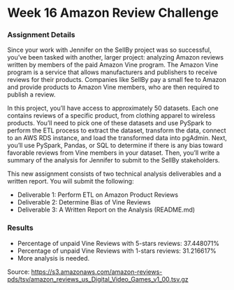 # Week 16 Amazon Review Challenge

### Assignment Details
Since your work with Jennifer on the SellBy project was so successful, you’ve been tasked with another, larger project: analyzing Amazon reviews written by members of the paid Amazon Vine program. The Amazon Vine program is a service that allows manufacturers and publishers to receive reviews for their products. Companies like SellBy pay a small fee to Amazon and provide products to Amazon Vine members, who are then required to publish a review.

In this project, you’ll have access to approximately 50 datasets. Each one contains reviews of a specific product, from clothing apparel to wireless products. You’ll need to pick one of these datasets and use PySpark to perform the ETL process to extract the dataset, transform the data, connect to an AWS RDS instance, and load the transformed data into pgAdmin. Next, you’ll use PySpark, Pandas, or SQL to determine if there is any bias toward favorable reviews from Vine members in your dataset. Then, you’ll write a summary of the analysis for Jennifer to submit to the SellBy stakeholders.


This new assignment consists of two technical analysis deliverables and a written report. You will submit the following:
- Deliverable 1: Perform ETL on Amazon Product Reviews 
- Deliverable 2: Determine Bias of Vine Reviews
- Deliverable 3: A Written Report on the Analysis (README.md)

### Results
- Percentage of unpaid Vine Reviews with 5-stars reviews: 37.448071%
- Percentage of unpaid Vine Reviews with 1-stars reviews: 31.216617%
- More analysis is needed.

Source: https://s3.amazonaws.com/amazon-reviews-pds/tsv/amazon_reviews_us_Digital_Video_Games_v1_00.tsv.gz

